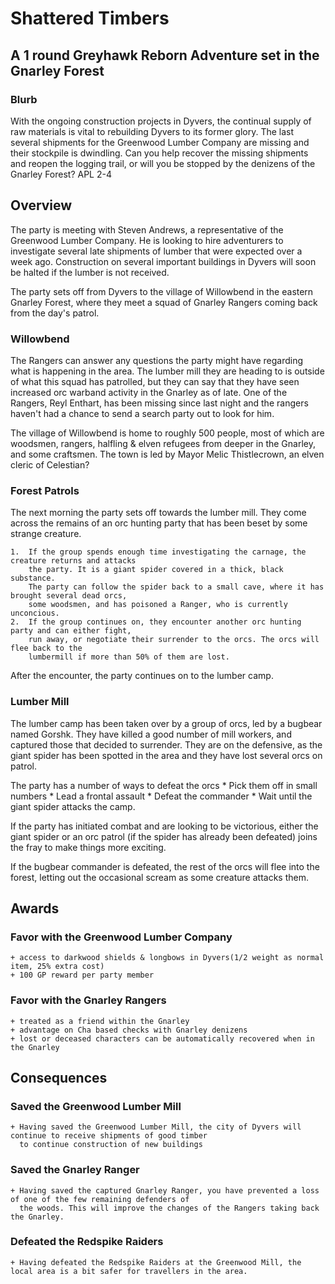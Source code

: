 # Shattered Timbers
## A 1 round Greyhawk Reborn Adventure set in the Gnarley Forest

### Blurb
With the ongoing construction projects in Dyvers, the continual supply of raw materials is vital to
rebuilding Dyvers to its former glory. The last several shipments for the Greenwood Lumber Company
are missing and their stockpile is dwindling. Can you help recover the missing shipments and reopen
the logging trail, or will you be stopped by the denizens of the Gnarley Forest?
APL 2-4

## Overview
The party is meeting with Steven Andrews, a representative of the Greenwood Lumber Company. He is looking
to hire adventurers to investigate several late shipments of lumber that were expected over a week ago.
Construction on several important buildings in Dyvers will soon be halted if the lumber is not received.

The party sets off from Dyvers to the village of Willowbend in the eastern Gnarley Forest, where they meet
a squad of Gnarley Rangers coming back from the day's patrol.

### Willowbend

The Rangers can answer any questions the party might have regarding what is happening in the area.
The lumber mill they are heading to is outside of what this squad has patrolled, but they can say
that they have seen increased orc warband activity in the Gnarley as of late. One of the Rangers,
Reyl Enthart, has been missing since last night and the rangers haven't had a chance to send a
search party out to look for him.

The village of Willowbend is home to roughly 500 people, most of which are woodsmen, rangers,
halfling &amp; elven refugees from deeper in the Gnarley, and some craftsmen. The town is led by
Mayor Melic Thistlecrown, an elven cleric of Celestian?

### Forest Patrols

The next morning the party sets off towards the lumber mill. They come across the remains of an orc
hunting party that has been beset by some strange creature.

	1.  If the group spends enough time investigating the carnage, the creature returns and attacks
        the party. It is a giant spider covered in a thick, black substance.
        The party can follow the spider back to a small cave, where it has brought several dead orcs,
        some woodsmen, and has poisoned a Ranger, who is currently unconcious.
	2.  If the group continues on, they encounter another orc hunting party and can either fight,
        run away, or negotiate their surrender to the orcs. The orcs will flee back to the
        lumbermill if more than 50% of them are lost.

After the encounter, the party continues on to the lumber camp.

### Lumber Mill

The lumber camp has been taken over by a group of orcs, led by a bugbear named Gorshk. They have killed
a good number of mill workers, and captured those that decided to surrender. They are on the defensive,
as the giant spider has been spotted in the area and they have lost several orcs on patrol.

The party has a number of ways to defeat the orcs
    * Pick them off in small numbers
    * Lead a frontal assault
    * Defeat the commander
    * Wait until the giant spider attacks the camp.

If the party has initiated combat and are looking to be victorious, either the giant spider or an orc patrol
(if the spider has already been defeated) joins the fray to make things more exciting.

If the bugbear commander is defeated, the rest of the orcs will flee into the forest, letting out the occasional
scream as some creature attacks them.

## Awards

### Favor with the Greenwood Lumber Company
    + access to darkwood shields & longbows in Dyvers(1/2 weight as normal item, 25% extra cost)
    + 100 GP reward per party member

### Favor with the Gnarley Rangers
    + treated as a friend within the Gnarley
    + advantage on Cha based checks with Gnarley denizens
    + lost or deceased characters can be automatically recovered when in the Gnarley

## Consequences

### Saved the Greenwood Lumber Mill
    + Having saved the Greenwood Lumber Mill, the city of Dyvers will continue to receive shipments of good timber
      to continue construction of new buildings

### Saved the Gnarley Ranger
    + Having saved the captured Gnarley Ranger, you have prevented a loss of one of the few remaining defenders of
      the woods. This will improve the changes of the Rangers taking back the Gnarley.

### Defeated the Redspike Raiders
    + Having defeated the Redspike Raiders at the Greenwood Mill, the local area is a bit safer for travellers in the area.
